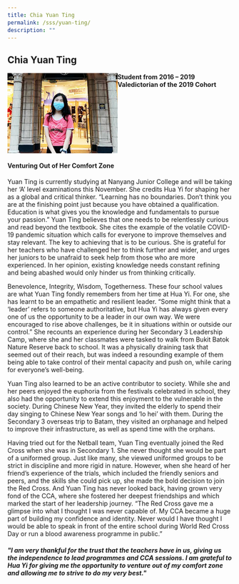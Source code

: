 ```yaml
---
title: Chia Yuan Ting
permalink: /sss/yuan-ting/
description: ""
---
```

## Chia Yuan Ting

<img src="/images/Chia Yuan Ting.jpg" style="width:49%" align="left">

**Student from 2016 – 2019<br>
Valedictorian of the 2019 Cohort**
<br clear="left">

#### Venturing Out of Her Comfort Zone

Yuan Ting is currently studying at Nanyang Junior College and will be taking her ‘A’ level examinations this November. She credits Hua Yi for shaping her as a global and critical thinker. “Learning has no boundaries. Don’t think you are at the finishing point just because you have obtained a qualification. Education is what gives you the knowledge and fundamentals to pursue your passion.” Yuan Ting believes that one needs to be relentlessly curious and read beyond the textbook. She cites the example of the volatile COVID-19 pandemic situation which calls for everyone to improve themselves and stay relevant. The key to achieving that is to be curious. She is grateful for her teachers who have challenged her to think further and wider, and urges her juniors to be unafraid to seek help from those who are more experienced. In her opinion, existing knowledge needs constant refining and being abashed would only hinder us from thinking critically.

Benevolence, Integrity, Wisdom, Togetherness. These four school values are what Yuan Ting fondly remembers from her time at Hua Yi. For one, she has learnt to be an empathetic and resilient leader. “Some might think that a ‘leader’ refers to someone authoritative, but Hua Yi has always given every one of us the opportunity to be a leader in our own way. We were encouraged to rise above challenges, be it in situations within or outside our control.” She recounts an experience during her Secondary 3 Leadership Camp, where she and her classmates were tasked to walk from Bukit Batok Nature Reserve back to school. It was a physically draining task that seemed out of their reach, but was indeed a resounding example of them being able to take control of their mental capacity and push on, while caring for everyone’s well-being.  

Yuan Ting also learned to be an active contributor to society. While she and her peers enjoyed the euphoria from the festivals celebrated in school, they also had the opportunity to extend this enjoyment to the vulnerable in the society. During Chinese New Year, they invited the elderly to spend their day singing to Chinese New Year songs and ‘lo hei’ with them. During the Secondary 3 overseas trip to Batam, they visited an orphanage and helped to improve their infrastructure, as well as spend time with the orphans.  

Having tried out for the Netball team, Yuan Ting eventually joined the Red Cross when she was in Secondary 1. She never thought she would be part of a uniformed group. Just like many, she viewed uniformed groups to be strict in discipline and more rigid in nature. However, when she heard of her friend’s experience of the trials, which included the friendly seniors and peers, and the skills she could pick up, she made the bold decision to join the Red Cross. And Yuan Ting has never looked back, having grown very fond of the CCA, where she fostered her deepest friendships and which marked the start of her leadership journey. “The Red Cross gave me a glimpse into what I thought I was never capable of. My CCA became a huge part of building my confidence and identity. Never would I have thought I would be able to speak in front of the entire school during World Red Cross Day or run a blood awareness programme in public.”

##### _"I_&nbsp;_am very thankful for the trust that the teachers have in us, giving us the independence to lead programmes and CCA sessions. I am grateful to Hua Yi for giving me the opportunity to venture out of my comfort zone and allowing me to strive to do my very best."_